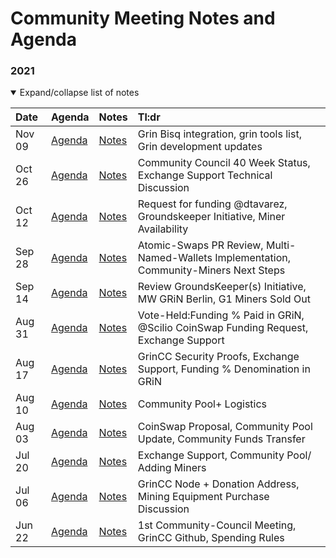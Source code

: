 
# Community Meeting Notes and Agenda

### 2021
<details open>
<summary>Expand/collapse list of notes</summary>

Date | Agenda | Notes  | Tl:dr |
|:---|:---|---|:---|
Nov 09 | [Agenda](https://github.com/grincc/agenda/issues/22)| [Notes](notes/09-11-2021-council-meeting-notes.md) | Grin Bisq integration, grin tools list, Grin development updates
Oct 26 | [Agenda](https://github.com/grincc/agenda/issues/20)| [Notes](notes/26-10-2021-community-meeting-notes.md) | Community Council 40 Week Status, Exchange Support Technical Discussion |  
Oct 12 | [Agenda](https://github.com/grincc/agenda/issues/18)| [Notes](notes/12-10-2021-council-meeting-notes.md) | Request for funding @dtavarez, Groundskeeper Initiative, Miner Availability |
Sep 28 | [Agenda](https://github.com/grincc/agenda/issues/16)| [Notes](notes/28-09-2021-community-meeting-notes.md) | Atomic-Swaps PR Review, Multi-Named-Wallets Implementation, Community-Miners Next Steps  |
Sep 14 | [Agenda](https://github.com/grincc/agenda/issues/14)| [Notes](notes/14-09-2021-council-meeting-notes.md) | Review GroundsKeeper(s) Initiative, MW GRiN Berlin, G1 Miners Sold Out  |
Aug 31 | [Agenda](https://github.com/grincc/agenda/issues/12)| [Notes](notes/31-08-2021-council-meeting-notes.md) | Vote-Held:Funding % Paid in GRiN, @Scilio CoinSwap Funding Request, Exchange Support |
Aug 17 | [Agenda](https://github.com/grincc/agenda/issues/9)| [Notes](notes/17-08-2021-council-meeting-notes.md) | GrinCC Security Proofs, Exchange Support, Funding % Denomination in GRiN  |
Aug 10 | [Agenda](https://github.com/grincc/agenda/issues/8)| [Notes](notes/10-08-2021-council-meeting-notes.md) | Community Pool+ Logistics |  |
Aug 03 | [Agenda](https://github.com/grincc/agenda/issues/7)| [Notes](notes/03-08-2021-council-meeting-notes.md) | CoinSwap Proposal, Community Pool Update, Community Funds Transfer |
Jul 20 | [Agenda](https://github.com/grincc/agenda/issues/5)| [Notes](notes/20-07-2021-council-meeting-notes.md) | Exchange Support, Community Pool/ Adding Miners |
Jul 06 | [Agenda](https://github.com/grincc/agenda/issues/2)| [Notes](notes/06-07-2021-council-meeting-notes.md) | GrinCC Node + Donation Address, Mining Equipment Purchase Discussion |
Jun 22 | [Agenda](https://github.com/grincc/agenda/issues/1)| [Notes](notes/22-06-2021-council-meeting-notes.md) | 1st Community-Council Meeting, GrinCC Github, Spending Rules | |
</details>

